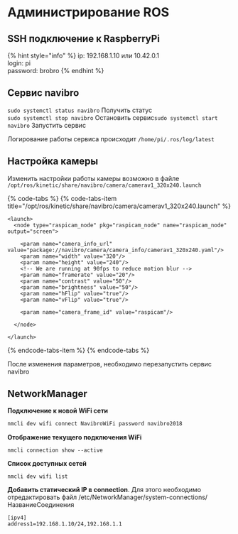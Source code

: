 # Администрирование ROS

## SSH подключение к RaspberryPi

{% hint style="info" %}
ip: 192.168.1.10 или 10.42.0.1  
login: pi  
password: brobro
{% endhint %}

## Сервис navibro

`sudo systemctl status navibro` Получить статус  
`sudo systemctl stop navibro` Остановить сервис`sudo systemctl start navibro` Запустить сервис

Логирование работы сервиса происходит `/home/pi/.ros/log/latest`

## Настройка камеры

Изменить настройки работы камеры возможно в файле `/opt/ros/kinetic/share/navibro/camera/camerav1_320x240.launch`

{% code-tabs %}
{% code-tabs-item title="/opt/ros/kinetic/share/navibro/camera/camerav1\_320x240.launch" %}
```text
<launch>
  <node type="raspicam_node" pkg="raspicam_node" name="raspicam_node" output="screen">

    <param name="camera_info_url" value="package://navibro/camera/camera_info/camerav1_320x240.yaml"/>
    <param name="width" value="320"/>
    <param name="height" value="240"/>
    <!-- We are running at 90fps to reduce motion blur -->
    <param name="framerate" value="20"/>
    <param name="contrast" value="50"/>
    <param name="brightness" value="50"/>
    <param name="hFlip" value="true"/>
    <param name="vFlip" value="true"/>

    <param name="camera_frame_id" value="raspicam"/>

  </node>

</launch>
```
{% endcode-tabs-item %}
{% endcode-tabs %}

После изменения параметров, необходимо перезапустить сервис navibro

## NetworkManager

**Подключение к новой WiFi сети**

```bash
nmcli dev wifi connect NavibroWiFi password navibro2018
```

**Отображение текущего подключения WiFi**

```text
nmcli connection show --active
```

**Список доступных сетей**

```text
nmcli dev wifi list
```

**Добавить статический IP в connection**. Для этого необходимо отредактировать файл /etc/NetworkManager/system-connections/НазваниеСоединения

```text
[ipv4]
address1=192.168.1.10/24,192.168.1.1
```



